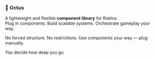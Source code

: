 ### 🐙 Octus

A lightweight and flexible **component library** for Roblox.  
Plug in components. Build scalable systems. Orchestrate gameplay your way.

No forced structure. No restrictions.
Use components your way — plug manually.

You decide how deep you go.